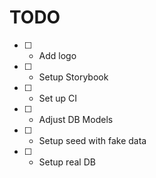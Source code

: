 # TODO

- [ ] - Add logo
- [ ] - Setup Storybook
- [ ] - Set up CI
- [ ] - Adjust DB Models
- [ ] - Setup seed with fake data
- [ ] - Setup real DB
